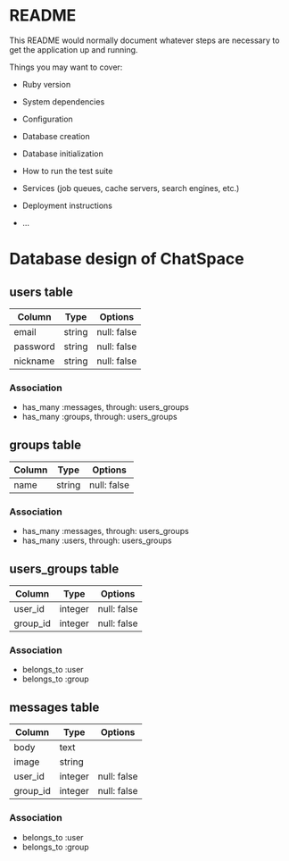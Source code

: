 # README

This README would normally document whatever steps are necessary to get the
application up and running.

Things you may want to cover:

* Ruby version

* System dependencies

* Configuration

* Database creation

* Database initialization

* How to run the test suite

* Services (job queues, cache servers, search engines, etc.)

* Deployment instructions

* ...

# Database design of ChatSpace
## users table
|Column|Type|Options|
|------|----|-------|
|email|string|null: false|
|password|string|null: false|
|nickname|string|null: false|
### Association
- has_many :messages, through: users_groups
- has_many :groups, through: users_groups

## groups table
|Column|Type|Options|
|------|----|-------|
|name|string|null: false|
### Association
- has_many :messages, through: users_groups
- has_many :users, through: users_groups

## users_groups table
|Column|Type|Options|
|------|----|-------|
|user_id|integer|null: false|
|group_id|integer|null: false|
### Association
- belongs_to :user
- belongs_to :group

## messages table
|Column|Type|Options|
|------|----|-------|
|body|text||
|image|string||
|user_id|integer|null: false|
|group_id|integer|null: false|
### Association
- belongs_to :user
- belongs_to :group